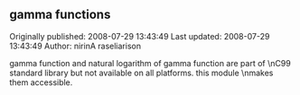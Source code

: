 ## gamma functions 
Originally published: 2008-07-29 13:43:49 
Last updated: 2008-07-29 13:43:49 
Author: nirinA raseliarison 
 
gamma function and natural logarithm of gamma function are part of\nC99 standard library but not available on all platforms. this module\nmakes them accessible.